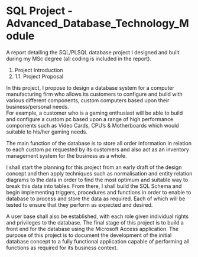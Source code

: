 ﻿# SQL Project - Advanced_Database_Technology_Module

A report detailing the SQL/PLSQL database project I designed and built during my MSc degree (all coding is included in the report).

1.	Project Introduction 
2.	1.1.	Project Proposal

In this project, I propose to design a database system for a computer manufacturing firm who allows its customers to configure and build with various different components, custom computers based upon their business/personal needs.  
For example, a customer who is a gaming enthusiast will be able to build and configure a custom pc based upon a range of high performance components such as Video Cards, CPU’s & Motherboards which would suitable to his/her gaming needs.

The main function of the database is to store all order information in relation to each custom pc requested by its customers and also act as an inventory management system for the business as a whole.

I shall start the planning for this project from an early draft of the design concept and then apply techniques such as normalisation and entity relation diagrams to the data in order to find the most optimum and suitable way to break this data into tables.  From there, I shall build the SQL Schema and begin implementing triggers, procedures and functions in order to enable to database to process and store the data as required.  Each of which will be tested to ensure that they perform as expected and desired.

A user base shall also be established, with each role given individual rights and privileges to the database.  The final stage of this project is to build a front end for the database using the Microsoft Access application.  The purpose of this project is to document the development of the initial database concept to a fully functional application capable of performing all functions as required for its business context.


